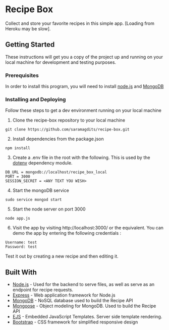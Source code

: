 # Recipe Box
Collect and store your favorite recipes in this simple app. [Loading from Heroku may be slow].

## Getting Started

These instructions will get you a copy of the project up and running on your local machine for development and testing purposes.

### Prerequisites

In order to install this program, you will need to install [node.js](https://nodejs.org/en/) and [MongoDB](https://www.mongodb.com/)

### Installing and Deploying

Follow these steps to get a dev environment running on your local machine

1. Clone the recipe-box repository to your local machine

```
git clone https://github.com/saramagdits/recipe-box.git
```

2. Install dependencies from the package.json

```
npm install
```

3. Create a .env file in the root with the following. This is used by the [dotenv](https://www.npmjs.com/package/dotenv) dependency module.
```
DB_URL = mongodb://localhost/recipe_box_local
PORT = 3000
SESSION_SECRET = <ANY TEXT YOU WISH>
```

4. Start the mongoDB service
```
sudo service mongod start
```

5. Start the node server on port 3000
```
node app.js
```

6. Visit the app by visiting http://localhost:3000/ or the equivalent.
You can demo the app by entering the following credentials :
```
Username: test
Password: test
```
Test it out by creating a new recipe and then editing it.

## Built With

* [Node.js](https://nodejs.org/en/) - Used for the backend to serve files, as well as serve as an endpoint for recipe requests.
* [Express](https://expressjs.com/) - Web application framework for Node.js
* [MongoDB](https://www.mongodb.com/) - NoSQL database used to build the Recipe API
* [Mongoose](https://mongoosejs.com/) - Object modeling for MongoDB. Used to build the Recipe API
* [EJS](https://www.npmjs.com/package/ejs) - Embedded JavaScript Templates. Server side template rendering.
* [Bootstrap](http://getbootstrap.com/) - CSS framework for simplified responsive design
